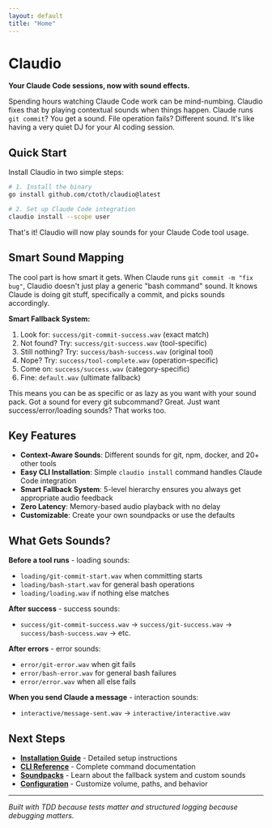 ```yaml
---
layout: default
title: "Home"
---
```


# Claudio

**Your Claude Code sessions, now with sound effects.**

Spending hours watching Claude Code work can be mind-numbing. Claudio fixes that by playing contextual sounds when things happen. Claude runs `git commit`? You get a sound. File operation fails? Different sound. It's like having a very quiet DJ for your AI coding session.

## Quick Start

Install Claudio in two simple steps:

```bash
# 1. Install the binary
go install github.com/ctoth/claudio@latest

# 2. Set up Claude Code integration
claudio install --scope user
```

That's it! Claudio will now play sounds for your Claude Code tool usage.

## Smart Sound Mapping

The cool part is how smart it gets. When Claude runs `git commit -m "fix bug"`, Claudio doesn't just play a generic "bash command" sound. It knows Claude is doing git stuff, specifically a commit, and picks sounds accordingly.

**Smart Fallback System:**
1. Look for: `success/git-commit-success.wav` (exact match)
2. Not found? Try: `success/git-success.wav` (tool-specific)  
3. Still nothing? Try: `success/bash-success.wav` (original tool)
4. Nope? Try: `success/tool-complete.wav` (operation-specific)
5. Come on: `success/success.wav` (category-specific)
6. Fine: `default.wav` (ultimate fallback)

This means you can be as specific or as lazy as you want with your sound pack. Got a sound for every git subcommand? Great. Just want success/error/loading sounds? That works too.

## Key Features

- **Context-Aware Sounds**: Different sounds for git, npm, docker, and 20+ other tools
- **Easy CLI Installation**: Simple `claudio install` command handles Claude Code integration
- **Smart Fallback System**: 5-level hierarchy ensures you always get appropriate audio feedback
- **Zero Latency**: Memory-based audio playback with no delay
- **Customizable**: Create your own soundpacks or use the defaults

## What Gets Sounds?

**Before a tool runs** - loading sounds:
- `loading/git-commit-start.wav` when committing starts
- `loading/bash-start.wav` for general bash operations
- `loading/loading.wav` if nothing else matches

**After success** - success sounds:
- `success/git-commit-success.wav` → `success/git-success.wav` → `success/bash-success.wav` → etc.

**After errors** - error sounds:  
- `error/git-error.wav` when git fails
- `error/bash-error.wav` for general bash failures
- `error/error.wav` when all else fails

**When you send Claude a message** - interaction sounds:
- `interactive/message-sent.wav` → `interactive/interactive.wav`

## Next Steps

- **[Installation Guide](/installation)** - Detailed setup instructions
- **[CLI Reference](/cli-reference)** - Complete command documentation  
- **[Soundpacks](/soundpacks)** - Learn about the fallback system and custom sounds
- **[Configuration](/configuration)** - Customize volume, paths, and behavior

---

*Built with TDD because tests matter and structured logging because debugging matters.*